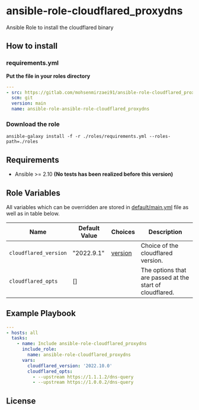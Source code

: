 # ansible-role-cloudflared_proxydns
Ansible Role to install the cloudflared binary

## How to install
### requirements.yml
**Put the file in your roles directory**
```yaml
---
- src: https://gitlab.com/mohsenmirzaei91/ansible-role-cloudflared_proxydns.git
  scm: git
  version: main
  name: ansible-role-ansible-role-cloudflared_proxydns
```
### Download the role
```Shell
ansible-galaxy install -f -r ./roles/requirements.yml --roles-path=./roles
```

## Requirements

- Ansible >= 2.10 **(No tests has been realized before this version)**

## Role Variables

All variables which can be overridden are stored in [default/main.yml](default/main.yml) file as well as in table below.

| Name           | Default Value | Choices | Description                        |
| -------------- | ------------- | ------- | -----------------------------------|
| `cloudflared_version` | "2022.9.1" | [version](https://github.com//cloudflare/cloudflared/tags) | Choice of the cloudflared version. |
| `cloudflared_opts` | [] |  | The options that are passed at the start of cloudflared. |

## Example Playbook

```yaml
---
- hosts: all
  tasks:
    - name: Include ansible-role-cloudflared_proxydns
      include_role:
        name: ansible-role-cloudflared_proxydns
      vars:
        cloudflared_version: '2022.10.0'
        cloudflared_opts:
          - --upstream https://1.1.1.2/dns-query
          - --upstream https://1.0.0.2/dns-query
```
## License

